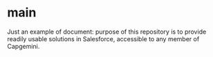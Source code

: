 # main
 Just an example of document: purpose of this repository is to provide readily usable solutions in Salesforce, accessible to any member of Capgemini. 